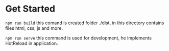 # Get Started

  `npm run build` 
  this comand is created folder ./dist, in this directory contains files html, css, js and more.

  `npm run serve` 
  this command is used for development, he implements HotReload in application.
